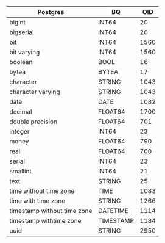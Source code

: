 |Postgres                |BQ       |OID |
|------------------------|---------|----|
|bigint                  |INT64    |20  |
|bigserial               |INT64    |20  |
|bit                     |INT64    |1560|
|bit varying              |INT64    |1560|
|boolean                 |BOOL     |16  |
|bytea                   |BYTEA    |17  |
|character               |STRING   |1043|
|character varying        |STRING   |1043|
|date                    |DATE     |1082|
|decimal                 |FLOAT64  |1700|
|double precision         |FLOAT64  |701 |
|integer                 |INT64    |23  |
|money                   |FLOAT64  |790 |
|real                    |FLOAT64  |700 |
|serial                  |INT64    |23  |
|smallint                |INT64    |21  |
|text                    |STRING   |25  |
|time without time zone     |TIME     |1083|
|time with time zone        |STRING   |1266|
|timestamp without time zone|DATETIME |1114|
|timestamp withtime zone   |TIMESTAMP|1184|
|uuid                    |STRING   |2950|
